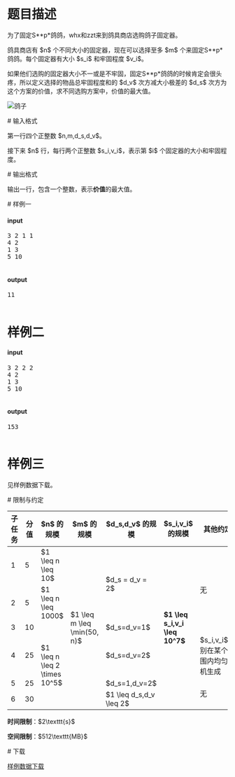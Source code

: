 # 题目描述

<p>为了固定S**p*鸽鸽，whx和zzt来到鸽具商店选购鸽子固定器。</p>
<p>鸽具商店有 $n$ 个不同大小的固定器，现在可以选择至多 $m$ 个来固定S**p*鸽鸽。每个固定器有大小 $s_i$ 和牢固程度 $v_i$。</p>
<p>如果他们选购的固定器大小不一或是不牢固，固定S**p*鸽鸽的时候肯定会很头疼，所以定义选择的物品总牢固程度和的 $d_v$ 次方减大小极差的 $d_s$ 次方为这个方案的价值，求不同选购方案中，价值的最大值。</p>
<p><img src="source/uoj/386/img/28e450194e83b9db97a2e7af3b3b31bd.jpg" alt="鸽子"/></p>
# 输入格式


<p>第一行四个正整数 $n,m,d_s,d_v$。</p>
<p>接下来 $n$ 行，每行两个正整数 $s_i,v_i$，表示第 $i$ 个固定器的大小和牢固程度。</p>
# 输出格式


<p>输出一行，包含一个整数，表示<strong>价值</strong>的最大值。</p>
# 样例一


<h4>input</h4>
<pre>3 2 1 1
4 2
1 3
5 10

</pre>

<h4>output</h4>
<pre>11

</pre>

# 样例二


<h4>input</h4>
<pre>3 2 2 2
4 2
1 3
5 10

</pre>

<h4>output</h4>
<pre>153

</pre>

# 样例三


<p>见样例数据下载。</p>
# 限制与约定


<div class="table-responsive">
<table class="table table-bordered table-text-center table-vertical-middle"><thead><tr><th>子任务</th>
<th>分值</th>
<th>$n$ 的规模</th>
<th>$m$ 的规模</th>
<th>$d_s,d_v$ 的规模</th>
<th>$s_i,v_i$ 的规模</th>
<th>其他约定</th>
</tr></thead><tbody><tr><td>1</td><td>5</td><td>$1 \leq n \leq 10$</td><td rowspan="6">$1 \leq m \leq \min(50, n)$</td><td rowspan="2">$d_s = d_v = 2$</td><td rowspan="6"><strong>$1 \leq s_i,v_i \leq 10^7$</strong></td><td rowspan="3">无</td>
</tr><tr><td>2</td><td>5</td><td>$1 \leq n \leq 1000$</td>
</tr><tr><td>3</td><td>10</td><td rowspan="4">$1 \leq n \leq 2 \times 10^5$</td><td>$d_s=d_v=1$</td>
</tr><tr><td>4</td><td>25</td><td>$d_s=d_v=2$</td><td>$s_i,v_i$分别在某个范围内均匀随机生成</td>
</tr><tr><td>5</td><td>25</td><td>$d_s=1,d_v=2$</td><td rowspan="2">无</td>
</tr><tr><td>6</td><td>30</td><td>$1 \leq d_s,d_v \leq 2$</td>
</tr></tbody></table></div>

<p><strong>时间限制</strong>：$2\texttt{s}$</p>
<p><strong>空间限制</strong>：$512\texttt{MB}$</p>
# 下载


<p><a href="/download.php?type=problem&amp;id=386">样例数据下载</a></p>
